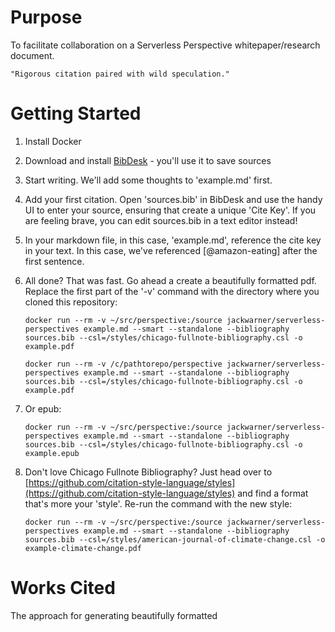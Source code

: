 # Purpose

To facilitate collaboration on a Serverless Perspective whitepaper/research document. 

    "Rigorous citation paired with wild speculation."

# Getting Started

1. Install Docker

1. Download and install [BibDesk](https://sourceforge.net/projects/bibdesk/) - you'll use it to save sources

1. Start writing. We'll add some thoughts to 'example.md' first.
 
1. Add your first citation. Open 'sources.bib' in BibDesk and use the handy UI to enter your source, ensuring that create a unique 'Cite Key'. If you are feeling brave, you can edit sources.bib in a text editor instead!

1. In your markdown file, in this case, 'example.md', reference the cite key in your text. In this case, we've referenced [@amazon-eating] after the first sentence.

1. All done? That was fast. Go ahead a create a beautifully formatted pdf. Replace the first part of the '-v' command with the directory where you cloned this repository:

    ``` 
    docker run --rm -v ~/src/perspective:/source jackwarner/serverless-perspectives example.md --smart --standalone --bibliography sources.bib --csl=/styles/chicago-fullnote-bibliography.csl -o example.pdf
    ```


    ``` 
    docker run --rm -v /c/pathtorepo/perspective jackwarner/serverless-perspectives example.md --smart --standalone --bibliography sources.bib --csl=/styles/chicago-fullnote-bibliography.csl -o example.pdf
    ```

1. Or epub:

     ``` 
     docker run --rm -v ~/src/perspective:/source jackwarner/serverless-perspectives example.md --smart --standalone --bibliography sources.bib --csl=/styles/chicago-fullnote-bibliography.csl -o example.epub
     ```

1. Don't love Chicago Fullnote Bibliography? Just head over to [https://github.com/citation-style-language/styles](https://github.com/citation-style-language/styles) and find a format that's more your 'style'. Re-run the command with the new style:

    ```
    docker run --rm -v ~/src/perspective:/source jackwarner/serverless-perspectives example.md --smart --standalone --bibliography sources.bib --csl=/styles/american-journal-of-climate-change.csl -o example-climate-change.pdf
    ```

# Works Cited

The approach for generating beautifully formatted 